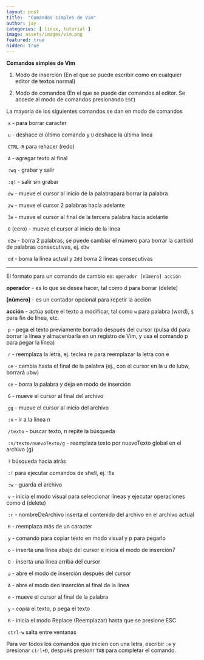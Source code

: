 ```yaml
---
layout: post
title:  "Comandos simples de Vim"
author: jay
categories: [ linux, tutorial ]
image: assets/images/vim.png
featured: true
hidden: true
---
```


**Comandos simples de Vim**



1. Modo de inserción (En el que se puede escribir como en cualquier editor de textos normal)

2. Modo de comandos (En el que se puede dar comandos al editor. Se accede al modo de comandos presionando `ESC`)



La mayoría de los siguientes comandos se dan en modo de comandos



​    `x` - para borrar caracter

​    `u` - deshace el último comando y `U` deshace la última línea

​    `CTRL-R` para rehacer (redo)

​    `A` - agregar texto al final

​    `:wq` - grabar y salir

​    `:q!` - salir sin grabar

​    `dw` - mueve el cursor al inicio de la palabrapara borrar la palabra

​    `2w` - mueve el cursor 2 palabras hacia adelante

​    `3e` - mueve el cursor al final de la tercera palabra hacia adelante

​    `0` (cero) - mueve el cursor al inicio de la línea

​    `d2w` - borra 2 palabras, se puede cambiar el número para borrar la cantidd de palabras consecutivas, ej. `d3w`

​    `dd` - borra la línea actual y `2dd` borra 2 líneas consecutivas



------

El formato para un comando de cambio es: `operador [número] acción`



**operador** - es lo que se desea hacer, tal como d para borrar (delete)

**[número]** - es un contador opcional para repetir la acción

**acción** - actúa sobre el texto a modificar, tal como `w` para palabra (word), `$` para fin de línea, etc.



​    `p` - pega el texto previamente borrado después del cursor (pulsa dd para borrar la línea y almacenbarla en un registro de Vim, y usa el comando p para pegar la línea)

​    `r` - reemplaza la letra, ej. teclea re para reemplazar la letra con e

​    `ce` - cambia hasta el final de la palabra (ej., con el cursor en la u de lubw, borrará ubw)    

​    `ce` - borra la palabra y deja en modo de inserción

​    `G` - mueve el cursor al final del archivo

​    `gg` - mueve el cursor al inicio del archivo

​    `:n` - ir a la línea n

​    `/texto` - buscar texto, n repite la búsqueda

​    `:s/texto/nuevoTexto/g` - reemplaza texto por nuevoTexto global en el archivo (g)

​    `?` búsqueda hacia atrás

​    `:!` para ejecutar comandos de shell, ej. :!ls

​    `:w` - guarda el archivo

​    `v` - inicia el modo visual para seleccionar líneas y ejecutar operaciones como d (delete)

​    `:r` - nombreDeArchivo inserta el contenido del archivo en el archivo actual  

​    `R` - reemplaza más de un caracter

​    `y` - comando para copiar texto en modo visual y p para pegarlo

​    `o` - inserta una línea abajo del cursor e inicia el modo de inserción7

​    `O` - inserta una línea arriba del cursor

​    `a` - abre el modo de inserción después del cursor

​    `A` - abre el modo deo inserción al final de la línea

​    `e` - mueve el cursor al final de la palabra

​    `y` - copia el texto, p pega el texto

​    `R` - inicia el modo Replace (Reemplazar) hasta que se presione ESC

​    `ctrl-w` salta entre ventanas

Para ver todos los comandos que inicien con una letra, escribir `:e` y presionar `ctrl+D`, después presionr `TAB` para completar el comando.